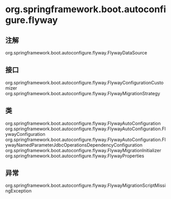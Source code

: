 # org.springframework.boot.autoconfigure.flyway

## 注解

org.springframework.boot.autoconfigure.flyway.FlywayDataSource

## 接口

org.springframework.boot.autoconfigure.flyway.FlywayConfigurationCustomizer
org.springframework.boot.autoconfigure.flyway.FlywayMigrationStrategy

## 类

org.springframework.boot.autoconfigure.flyway.FlywayAutoConfiguration
org.springframework.boot.autoconfigure.flyway.FlywayAutoConfiguration.FlywayConfiguration
org.springframework.boot.autoconfigure.flyway.FlywayAutoConfiguration.FlywayNamedParameterJdbcOperationsDependencyConfiguration
org.springframework.boot.autoconfigure.flyway.FlywayMigrationInitializer
org.springframework.boot.autoconfigure.flyway.FlywayProperties

## 异常

org.springframework.boot.autoconfigure.flyway.FlywayMigrationScriptMissingException




